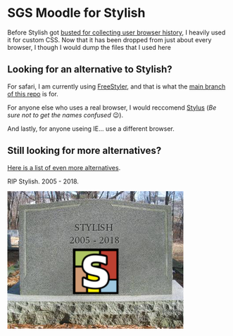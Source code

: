# SGS Moodle for Stylish

Before Stylish got [busted for collecting user browser history](https://arstechnica.com/information-technology/2018/07/stylish-extension-with-2m-downloads-banished-for-tracking-every-site-visit/), I heavily used it for custom CSS. Now that it has been dropped from just about every browser, I though I would dump the files that I used here

## Looking for an alternative to Stylish?

For safari, I am currently using [FreeStyler](https://safari-extensions.apple.com/details/?id=ws.freestyler.freestyler-SRV36C8E2C), and that is what the [main branch of this repo](https://github.com/jeffrypig23/SGSMoodleCSS) is for. 

For anyone else who uses a real browser, I would reccomend [Stylus](https://github.com/openstyles/stylus) (*Be sure not to get the names confused* 😉).

And lastly, for anyone useing IE... use a different browser. 

## Still looking for more alternatives?

[Here is a list of even more alternatives](https://github.com/openstyles/stylus/wiki/Stylish-Alternatives).



RIP Stylish. 2005 - 2018.

![Press F to pay respects](https://github.com/jeffrypig23/SGSMoodleCSS/blob/Stylish/images/RIPStylish.png?raw=true)
